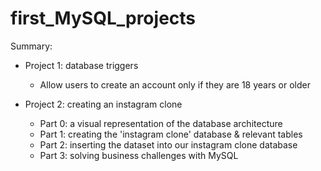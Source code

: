 # first_MySQL_projects

Summary:
  - Project 1: database triggers
      * Allow users to create an account only if they are 18 years or older
      
  - Project 2: creating an instagram clone
      * Part 0: a visual representation of the database architecture
      * Part 1: creating the 'instagram clone' database & relevant tables
      * Part 2: inserting the dataset into our instagram clone database
      * Part 3: solving business challenges with MySQL

